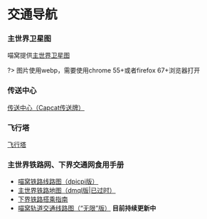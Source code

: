 # 交通导航

### 主世界卫星图

喵窝提供[主世界卫星图](https://map.nyaacat.com/nyaa)

?> 图片使用webp，需要使用chrome 55+或者firefox 67+浏览器打开

### 传送中心

[传送中心（Capcat传送牌）](nyaa/projects/teleport-center)

### 飞行塔

[飞行塔](nyaa/projects/airline)

### 主世界铁路网、下界交通网食用手册

- [喵窝铁路线路图（dpicpi版）](space/map-navi/railway-universal-dpicpi)
- [主世界铁路地图（dmql版|已过时）](space/map-navi/railway-overworld-dmql)
- [下界铁路搭乘指南](space/map-navi/railway-nether)
- [喵窝轨道交通线路图（“无限”版）](space/map-navi/railway-universal-Ceallium.md)   **目前持续更新中**




